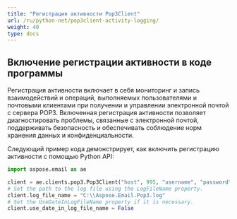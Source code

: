 ```yaml
---
title: "Регистрация активности Pop3Client"
url: /ru/python-net/pop3client-activity-logging/
weight: 40
type: docs
---
```


## **Включение регистрации активности в коде программы**

Регистрация активности включает в себя мониторинг и запись взаимодействий и операций, выполняемых пользователями и почтовыми клиентами при получении и управлении электронной почтой с сервера POP3. Включенная регистрация активности позволяет диагностировать проблемы, связанные с электронной почтой, поддерживать безопасность и обеспечивать соблюдение норм хранения данных и конфиденциальности.

Следующий пример кода демонстрирует, как включить регистрацию активности с помощью Python API: 

```py
import aspose.email as ae

client = ae.clients.pop3.Pop3Client("host", 995, "username", "password", ae.clients.SecurityOptions.AUTO)
# Set the path to the log file using the LogFileName property.
client.log_file_name = "C:\\Aspose.Email.Pop3.log"
# Set the UseDateInLogFileName property if it is necessary.
client.use_date_in_log_file_name = False
```